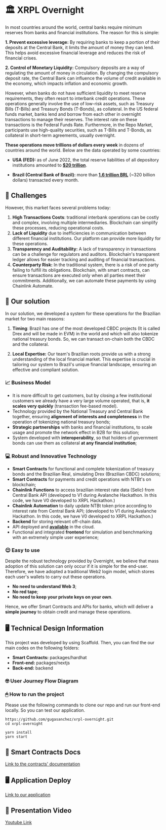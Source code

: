 # 🏛 XRPL Overnight

In most countries around the world, central banks require minimum reserves from banks and financial institutions. The reason for this is simple:

**1. Prevent excessive leverage:** By requiring banks to keep a portion of their deposits at the Central Bank, it limits the amount of money they can lend. This helps avoid excessive financial leverage and reduces the risk of financial crises.

**2. Control of Monetary Liquidity:** Compulsory deposits are a way of regulating the amount of money in circulation. By changing the compulsory deposit rate, the Central Bank can influence the volume of credit available in the economy, which impacts inflation and economic growth.

However, when banks do not have sufficient liquidity to meet reserve requirements, they often resort to interbank credit operations. These operations generally involve the use of low-risk assets, such as Treasury Bills (T-Bills) and Treasury Bonds (T-Bonds), as collateral. In the US federal funds market, banks lend and borrow from each other in overnight transactions to manage their reserves. The interest rate on these transactions is the Federal Funds Rate. Furthermore, in the Repo Market, participants use high-quality securities, such as T-Bills and T-Bonds, as collateral in short-term agreements, usually overnight.

**These operations move trillions of dollars every week** in dozens of countries around the world. Below are the data operated by some countries:

- **USA (FED):** as of June 2022, the total reserve liabilities of all depository institutions amounted to **[$20 trillion](https://www.federalregister.gov/documents/2022/12/01/2022-26065/reserve-requirements-of-depository-institutions)**.

- **Brazil (Central Bank of Brazil):** more than **[1.6 trillion BRL](https://www.correiobraziliense.com.br/economia/2020/09/4878960-operacoes-no-overnight-saltam-para-rs-16-trilhao-em-agosto.html)** (~320 billion dollars) transacted every month.

## 🎯 Challenges

However, this market faces several problems today:

1. **High Transactions Costs**: traditional interbank operations can be costly and complex, involving multiple intermediaries. Blockchain can simplify these processes, reducing operational costs.
2. **Lack of Liquidity** due to inefficiencies in communication between different financial institutions. Our platform can provide more liquidity for these operations.
3. **Transparency and Auditability:** A lack of transparency in transactions can be a challenge for regulators and auditors. Blockchain's transparent ledger allows for easier tracking and auditing of financial transactions.
4. **Counterparty Risk:** In the traditional system, there is a risk of one party failing to fulfill its obligations. Blockchain, with smart contracts, can ensure transactions are executed only when all parties meet their commitments. Additionally, we can automate these payments by using Chainlink Automate.

## 🚀 Our solution

In our solution, we developed a system for these operations for the Brazilian market for two main reasons:

1) **Timing**: Brazil has one of the most developed CBDC projects (It is called Drex and will be made in EVM) in the world and which will also tokenize national treasury bonds. So, we can transact on-chain both the CBDC and the collateral.

2) **Local Expertise:** Our team's Brazilian roots provide us with a strong understanding of the local financial market. This expertise is crucial in tailoring our system to Brazil's unique financial landscape, ensuring an effective and compliant solution.

### 📈 Business Model

- It is more difficult to get customers, but by closing a few institutional customers we already have a very large volume operated, that is, **it scales very quickly** (transaction fee-based model).
- Technology provided by the National Treasury and Central Bank together, ensuring **alignment of interests and completeness** in the operation of tokenizing national treasury bonds;
- **Strategic partnerships** with banks and financial institutions, to scale usage and promote the network effect in B2B for this solution;
- System developed with **interoperability**, so that holders of government bonds can use them as collateral **at any financial institution**;

### 💻 Robust and Innovative Technology

- **Smart Contracts** for functional and complete tokenization of treasury bonds and the Brazilian Real, simulating Drex (Brazilian CBDC) solutions;
- **Smart Contracts** for payments and credit operations with NTBt's on blockchain;
- **Chainlink Functions** to access brazilian interest rate data (Selic) from Central Bank API (developed to V1 during Avalanche Hackathon. In this code, we have V0 developed to XRPL Hackathon.)
- **Chainlink Automation** to daily update NTBt token price according to interest rate from Central Bank API; (developed to V1 during Avalanche Hackathon. In this code, we have V0 developed to XRPL Hackathon.)
- **Backend** for storing relevant off-chain data.
- API deployed and **[available](https://xrpl-api.vercel.app/overnight)** in the cloud.
- Functional and integrated **frontend** for simulation and benchmarking with an extremely simple user experience;

### 😌 Easy to use

Despite the robust technology provided by Overnight, we believe that mass adoption of this solution can only occur if it is simple for the end-user. Therefore, we have adopted a traditional Web2 login model, which stores each user's wallets to carry out these operations.

- **No need to understand Web 3**;
- **No red tape**;
- **No need to keep your private keys on your own**.

Hence, we offer Smart Contracts and APIs for banks, which will deliver a **simple journey** to obtain credit and manage these operations.

## 🖥 Technical Design Information

This project was developed by using Scaffold. Then, you can find the our main codes on the following folders:
- **Smart Contracts:** packages/hardhat
- **Front-end:** packages/nextjs
- **Back-end:** backend

### 🤓 User Journey Flow Diagram



### 🖱 How to run the project
Please use the following commands to clone our repo and run our front-end locally. So you can test our application.

```
https://github.com/gugasanchez/xrpl-overnight.git
cd xrpl-overnight

yarn install
yarn start
```


## 📄 Smart Contracts Docs
[Link to the contracts' documentation](./docs/smartContracts.md)

## 🖥 Application Deploy
[Link to our application](https://xrp-overnight.vercel.app/)

## 📼 Presentation Video
[Youtube Link](https://www.youtube.com/watch?v=csabs5zONOE)
